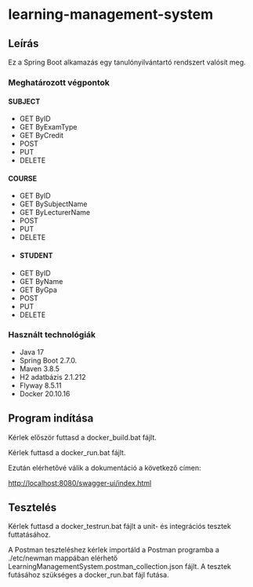 # learning-management-system

## Leírás
Ez a Spring Boot alkamazás egy tanulónyilvántartó rendszert valósít meg.

### Meghatározott végpontok
#### SUBJECT
- GET ByID
- GET ByExamType
- GET ByCredit
- POST
- PUT
- DELETE
#### COURSE
- GET ByID
- GET BySubjectName
- GET ByLecturerName
- POST
- PUT
- DELETE
- #### STUDENT
- GET ByID
- GET ByName
- GET ByGpa
- POST
- PUT
- DELETE

### Használt technológiák
- Java 17
- Spring Boot 2.7.0.
- Maven 3.8.5
- H2 adatbázis 2.1.212
- Flyway 8.5.11
- Docker 20.10.16

## Program indítása
Kérlek először futtasd a docker_build.bat fájlt.

Kérlek futtasd a docker_run.bat fájlt.

Ezután elérhetővé válik a dokumentáció a következő címen:

[http://localhost:8080/swagger-ui/index.html](http://localhost:8080/swagger-ui/index.html)

## Tesztelés
Kérlek futtasd a docker_testrun.bat fájlt a unit- és integrációs tesztek futtatásához.

A Postman teszteléshez kérlek importáld a Postman programba a
./etc/newman mappában elérhető LearningManagementSystem.postman_collection.json fájlt.
A tesztek futásához szükséges a docker_run.bat fájl futása.

